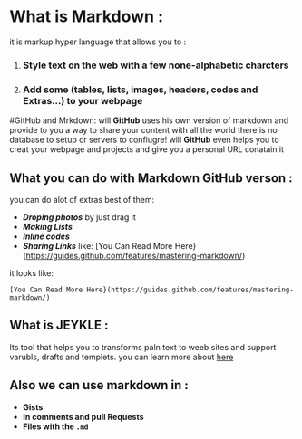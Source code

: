 # What is Markdown :
it is markup hyper language that allows you to :

 1. ### Style text on the web with a few none-alphabetic charcters
 2. ### Add some (tables, lists, images, headers, codes and Extras...) to your webpage
 
#GitHub and Mrkdown:
will **GitHub** uses his own version of markdown and provide to you a way to share your content with all the world
 there is no database to setup or servers to confiugre! will **GitHub** even helps you to creat your webpage and projects
  and give you a personal URL conatain it
  
  ## What you can do with Markdown GitHub verson :
  
  you can do alot of extras best of them:
 - ***Droping photos*** by just drag it
 - ***Making Lists***
 - ***Inline codes***
 - ***Sharing Links*** like:
 [You Can Read More Here}(https://guides.github.com/features/mastering-markdown/)
 
 it looks like:
```
[You Can Read More Here}(https://guides.github.com/features/mastering-markdown/)
```

## What is JEYKLE :
Its tool that helps you to transforms paln text to weeb sites and support varubls, drafts and templets.
you can learn more about [here](https://jekyllrb.com/)

## Also we can use markdown in :
- **Gists**
- **In comments and pull Requests**
- **Files with the `.md`**
